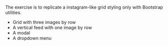 The exercise is to replicate a instagram-like grid styling only with Bootstrap utilities. 
  - Grid with three images by row
  - A vertical feed with one image by row
  - A modal
  - A dropdown menu
